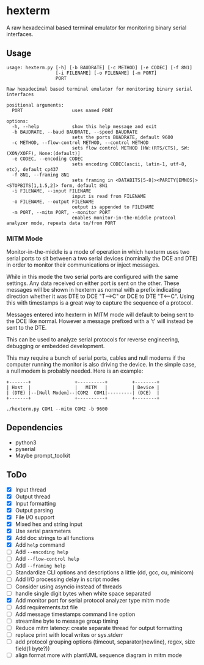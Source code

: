 # hexterm
A raw hexadecimal based terminal emulator for monitoring binary serial interfaces.

## Usage
```
usage: hexterm.py [-h] [-b BAUDRATE] [-c METHOD] [-e CODEC] [-f 8N1]
                  [-i FILENAME] [-o FILENAME] [-m PORT]
                  PORT

Raw hexadecimal based terminal emulator for monitoring binary serial interfaces

positional arguments:
  PORT                  uses named PORT

options:
  -h, --help            show this help message and exit
  -b BAUDRATE, --baud BAUDRATE, --speed BAUDRATE
                        sets the ports BUADRATE, default 9600
  -c METHOD, --flow-control METHOD, --control METHOD
                        sets flow control METHOD [HW:(RTS/CTS), SW:(XON/XOFF), None:(default)]
  -e CODEC, --encoding CODEC
                        sets encoding CODEC(ascii, latin-1, utf-8, etc), default cp437
  -f 8N1, --framing 8N1
                        sets framing in <DATABITS[5-8]><PARITY[EMNOS]><STOPBITS[1,1.5,2]> form, default 8N1
  -i FILENAME, --input FILENAME
                        input is read from FILENAME
  -o FILENAME, --output FILENAME
                        output is appended to FILENAME
  -m PORT, --mitm PORT, --monitor PORT
                        enables monitor-in-the-middle protocol analyzer mode, repeats data to/from PORT
```

### MITM Mode

Monitor-in-the-middle is a mode of operation in which hexterm uses two serial
ports to sit between a two serial devices (nominally the DCE and DTE) in order
to monitor their communications or inject messages.

While in this mode the two serial ports are configured with the same settings.
Any data received on either port is sent on the other. These messages will be
shown in hexterm as normal with a prefix indicating direction whether it was
DTE to DCE "T-->C" or DCE to DTE "T<--C". Using this with timestamps is a
great way to capture the sequence of a protocol.

Messages entered into hexterm in MITM mode will default to being sent to the DCE
like normal. However a message prefixed with a 't' will instead be sent to the
DTE.

This can be used to analyze serial protocols for reverse engineering, debugging
or embedded development.

This may require a bunch of serial ports, cables and null modems if the computer
running the monitor is also driving the device. In the simple case, a null modem
is probably needed. Here is an example:

```
+-------+                +----------+         +--------+
| Host  |                |   MITM   |         | Device |
| (DTE) |--[Null Modem]--|COM2  COM1|---------| (DCE)  |
+-------+                +----------+         +--------+

./hexterm.py COM1 --mitm COM2 -b 9600

```

## Dependencies
- python3
- pyserial
- Maybe prompt_toolkit

## ToDo
- [x] Input thread
- [x] Output thread
- [x] Input formatting
- [x] Output parsing
- [x] File I/O support
- [x] Mixed hex and string input
- [x] Use serial parameters
- [x] Add doc strings to all functions
- [x] Add `help` command
- [ ] Add `--encoding help`
- [ ] Add `--flow-control help`
- [ ] Add `--framing help`
- [ ] Standardize CLI options and descriptions a little (dd, gcc, cu, minicom)
- [ ] Add I/O processing delay in script modes
- [ ] Consider using asyncio instead of threads
- [ ] handle single digit bytes when white space separated
- [x] Add monitor port for serial protocol analyzer type mitm mode
- [ ] Add requirements.txt file
- [ ] Add message timestamps command line option
- [ ] streamline byte to message group timing
- [ ] Reduce mitm latency: create separate thread for output formatting
- [ ] replace print with local writes or sys.stderr
- [ ] add protocol grouping options (timeout, separator(newline), regex, size field(1 byte?))
- [ ] align format more with plantUML sequence diagram in mitm mode
